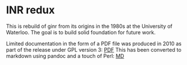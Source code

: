 # INR redux

This is rebuild of ginr from its origins in the 1980s at the University
of Waterloo.
The goal is to build solid foundation for future work.

Limited documentation in the form of a PDF file was produced in 2010 as part
of the release under GPL version 3:
[PDF](doc/inr_intro.pdf)
This has been converted to markdown using pandoc and a touch of Perl:
[MD](doc/inr_intro.md)

